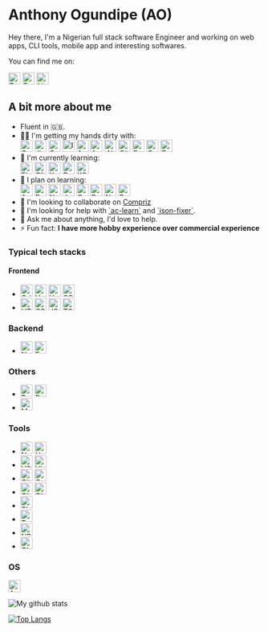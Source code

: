 # Anthony Ogundipe (AO)

Hey there, I'm a Nigerian full stack software Engineer and working on web apps, CLI tools, mobile app and interesting softwares.

You can find me on:

<p>
  <a href="https://twitter.com/misterdhtml"><img src="https://github.com/dhtml/dhtml/blob/master/assets/twitter.svg" width="24px" alt="Twitter"></a>
  <a href="https://www.facebook.com/dhtml4ever"><img src="https://github.com/dhtml/dhtml/blob/master/assets/facebook.svg" width="24px" alt="Facebook"></a>
  <a href="https://www.linkedin.com/in/anthonyogundipe"><img src="https://github.com/dhtml/dhtml/blob/master/assets/linkedin.svg" width="24px" alt="Linkedin"></a>
</p>

## A bit more about me

<ul>
  <li>Fluent in 🇬🇧.</li>
  <li>
    👨‍💻 I'm getting my hands dirty with:<br>
    <img src="https://github.com/dhtml/dhtml/blob/master/assets/quasar.svg" width="24px" alt="Quasar">
    <img src="https://github.com/dhtml/dhtml/blob/master/assets/jirasoftware.svg" width="24px" alt="Jira Software">
    <img src="https://github.com/dhtml/dhtml/blob/master/assets/confluence.svg" width="24px" alt="Confluence">
    <img src="https://github.com/dhtml/dhtml/blob/master/assets/ionic.svg" width="24px" alt="Ionic">
    <img src="https://github.com/dhtml/dhtml/blob/master/assets/aws.svg" width="24px" alt="AWS">
    <img src="https://github.com/dhtml/dhtml/blob/master/assets/angular.svg" width="24px" alt="Angular">
    <img src="https://github.com/dhtml/dhtml/blob/master/assets/dot-net.svg" width="24px" alt=".NET Core">
    <img src="https://github.com/dhtml/dhtml/blob/master/assets/gitlab.svg" width="24px" alt="GitLab">
    <img src="https://github.com/dhtml/dhtml/blob/master/assets/fastify.svg" width="24px" alt="Fastify">
    <img src="https://github.com/dhtml/dhtml/blob/master/assets/capacitor.svg" width="24px" alt="Capacitor">
    <img src="https://github.com/dhtml/dhtml/blob/master/assets/terraform.svg" width="24px" alt="Terraform">
  </li>
  <li>
    🌱 I'm currently learning:<br>
    <img src="https://github.com/dhtml/dhtml/blob/master/assets/flutter.svg" width="24px" alt="Flutter">
    <img src="https://github.com/dhtml/dhtml/blob/master/assets/clickup.svg" width="24px" alt="ClickUp">
    <img src="https://github.com/dhtml/dhtml/blob/master/assets/xero.svg" width="24px" alt="Xero">
    <img src="https://github.com/dhtml/dhtml/blob/master/assets/docker.svg" width="24px" alt="Docker">
    <img src="https://github.com/dhtml/dhtml/blob/master/assets/kubernetes.svg" width="24px" alt="K8s">
  </li>
  <li>
    🌱 I plan on learning:<br>
    <img src="https://github.com/dhtml/dhtml/blob/master/assets/ansible.svg" width="24px" alt="Ansible">
    <img src="https://github.com/dhtml/dhtml/blob/master/assets/rust.svg" width="24px" alt="Rust">
    <a href="https://github.com/neutralinojs/neutralinojs"><img src="https://github.com/dhtml/dhtml/blob/master/assets/neutralinojs.svg" width="24px" alt="Neutralino"></a>
    <img src="https://github.com/dhtml/dhtml/blob/master/assets/juce.svg" width="24px" alt="Juce">
    <img src="https://github.com/dhtml/dhtml/blob/master/assets/go.svg" width="24px" alt="Go">
    <img src="https://github.com/dhtml/dhtml/blob/master/assets/deno.svg" width="24px" alt="Deno">
    <img src="https://github.com/dhtml/dhtml/blob/master/assets/nativescript.svg" width="24px" alt="NativeScript">
    <img src="https://github.com/dhtml/dhtml/blob/master/assets/prometheus.svg" width="24px" alt="Prometheus">
  </li>
  <li>
    👯 I'm looking to collaborate on <a href="https://github.com/dhtml/Compriz">Compriz</a>
  </li>
  <li>
    🤝 I'm looking for help with <a href="https://github.com/all-contributors/ac-learn">`ac-learn`</a> and <a href="https://github.com/dhtml/json-fixer">`json-fixer`</a>.
  </li>
  <li>
    💬 Ask me about anything, I'd love to help.
    <!-- Especially Vue.js, Software Architecture, Gridsome, Speedcubing, application type decision -->
  </li>
  <!-- <li>
    📝 I often write articles on <a href="https://medium.com/@B.Max">https://medium.com/@B.Max</a>
  </li> -->
  <li>⚡ Fun fact: <strong>I have more hobby experience over commercial experience</strong></li>
</ul>
<!-- - 🔭 I'm currently working on [MBerkmann](https://github.com/dhtml/mberkmann) -->

### Typical tech stacks

#### Frontend

- <img src="https://github.com/dhtml/dhtml/blob/master/assets/gridsome.svg" width="24px" alt="Gridsome"> <img src="https://github.com/dhtml/dhtml/blob/master/assets/vue-dot-js.svg" width="24px" alt="Vue.js"> <img src="https://github.com/dhtml/dhtml/blob/master/assets/vuetify.svg" width="24px" alt="Vuetify"> <img src="https://github.com/dhtml/dhtml/blob/master/assets/sass.svg" width="24px" alt="SCSS">
- <img src="https://github.com/dhtml/dhtml/blob/master/assets/html5.svg" width="24px" alt="HTML5"> <img src="https://github.com/dhtml/dhtml/blob/master/assets/css3.svg" width="24px" alt="CSS3"> <img src="https://github.com/dhtml/dhtml/blob/master/assets/javascript.svg" width="24px" alt="JS"> <img src="https://github.com/dhtml/dhtml/blob/master/assets/typescript.svg" width="24px" alt="TS">

### Backend

- <img src="https://github.com/dhtml/dhtml/blob/master/assets/node-dot-js.svg" width="24px" alt="Node.js"> <img src="https://github.com/dhtml/dhtml/blob/master/assets/express.svg" width="24px" alt="Express.js">

### Others

- <img src="https://github.com/dhtml/dhtml/blob/master/assets/python.svg" width="24px" alt="Python"> <img src="https://github.com/dhtml/dhtml/blob/master/assets/gnubash.svg" width="24px" alt="Bash">
- <img src="https://github.com/dhtml/dhtml/blob/master/assets/markdown.svg" width="24px" alt="Markdown">

### Tools

- <img src="https://github.com/dhtml/dhtml/blob/master/assets/netlify.svg" width="24px" alt="Netlify"> <img src="https://github.com/dhtml/dhtml/blob/master/assets/heroku.svg" width="24px" alt="Heroku">
- <img src="https://github.com/dhtml/dhtml/blob/master/assets/visualstudiocode.svg" width="24px" alt="VSCode"> <img src="https://github.com/dhtml/dhtml/blob/master/assets/vim.svg" width="24px" alt="Vim">
- <img src="https://github.com/dhtml/dhtml/blob/master/assets/github.svg" width="24px" alt="GitHub"> <img src="https://github.com/dhtml/dhtml/blob/master/assets/googledrive.svg" width="24px" alt="Google Drive">
- <img src="https://github.com/dhtml/dhtml/blob/master/assets/git.svg" width="24px" alt="Git"> <img src="https://github.com/dhtml/dhtml/blob/master/assets/gitkraken.svg" width="24px" alt="GitKraken">
- <img src="https://github.com/dhtml/dhtml/blob/master/assets/slack.svg" width="24px" alt="Slack">
- <img src="https://github.com/dhtml/dhtml/blob/master/assets/trello.svg" width="24px" alt="Trello">
- <img src="https://github.com/dhtml/dhtml/blob/master/assets/npm.svg" width="24px" alt="NPM">
- <img src="https://github.com/dhtml/dhtml/blob/master/assets/gimp.svg" width="24px" alt="GIMP">

### OS

<img src="https://github.com/dhtml/dhtml/blob/master/assets/archlinux.svg" width="24px" alt="ArchLinux">

![My github stats](https://github-readme-stats.vercel.app/api?username=dhtml&show_icons=true&hide_border=true&theme=tokyonight)

[![Top Langs](https://github-readme-stats.vercel.app/api/top-langs/?username=dhtml)](https://github.com/anuraghazra/github-readme-stats)

